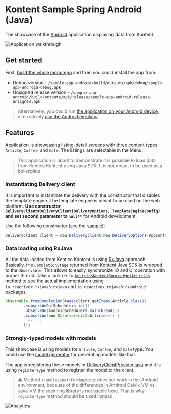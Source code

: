 # Kontent Sample Spring Android (Java)

The showcase of the [Android](https://www.android.com/) application displaying data from Kontent.

![Application walkthrough](./adroid-app-showcase.gif)

## Get started

First, [build the whole monorepo](../README.md#Build-and-Test) and then you could install the app from:

* Debug version - `/sample-app-android/build/outputs/apk/debug/sample-app-android-debug.apk`
* Unsigned release version - `/sample-app-android/build/outputs/apk/release/sample-app-android-release-unsigned.apk`

> Alternatively, you could run [the application on your Android device](https://developer.android.com/studio/run), alternatively [use the Android emulator](https://developer.android.com/studio/run/emulator).

## Features

Application is showcasing listing-detail screens with three content types `Article`, `Coffee`, and `Cafe`. The listings are selectable in the Menu.

> This application is about to demonstrate it is possible to load data from Kentico Kontent using Java SDK. It is not meant to be used as a boilerplate.

### Instantiating Delivery client

It is important to instantiate the delivery with the constructor that disables the template engine. The template engine is meant to be used on the web platform. **Use constructor `DeliveryClient#DeliveryClient(DeliveryOptions, TemplateEngineConfig)` and set second parameter to `null**`** for Android development.

Use the following constructor (see the [sample](./src/main/java/com/github/kentico/delivery_android_sample/data/source/DeliveryClientProvider.java)):

```java
DeliveryClient client = new DeliveryClient(new DeliveryOptions(AppConfig.KONTENT_PROJECT_ID), null);
```

### Data loading using RxJava

All the data loaded from Kentico Kontent is using [RxJava](https://github.com/ReactiveX/RxJava) approach. Basically, the `CompletionStage` returned from Kontent Java SDK is wrapped to the `Observable`. This allows to easily synchronize IO and UI operation with proper thread. Take a look i.e. to [`ArticlesKontentSource#getArticles` method](./src/main/java/com/github/kentico/delivery_android_sample/data/source/articles/ArticlesKontentSource.java#L40) to see the actual implementation using `io.reactivex.rxjava3:rxjava` and `io.reactivex.rxjava3:rxandroid` packages.

```java
Observable.fromCompletionStage(client.getItems(Article.class))
        .subscribeOn(Schedulers.io())
        .observeOn(AndroidSchedulers.mainThread())
        .subscribe(new Observer<List<Article>>() {
          // ...
        });
```

### Strongly-typed models with models

This showcase is using models for `Article`, `Coffee`, and `Cafe` type. You could use the [model generator](../kontent-delivery-generators/README.md) for generating models like that.

The app is registering these models in [DeliveryClientProvider.java](./src/main/java/com/github/kentico/delivery_android_sample/data/source/DeliveryClientProvider.java) and it is using `registerType` method to register the model to the client.

> ⚠ Method `scanClasspathForMappings` does not work in the Android environment, because of the differences in Android Dalvik VM vs. Java VM the scanning library is not usable here. That is why `registerType` method should be used instead.

![Analytics](https://kentico-ga-beacon.azurewebsites.net/api/UA-69014260-4/Kentico/kontent-java-packages/sample-app-android?pixel)
